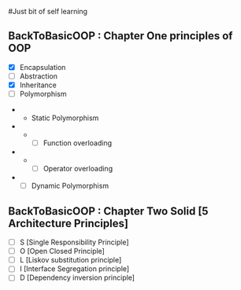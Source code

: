 #Just bit of self learning 

## BackToBasicOOP : Chapter One principles of OOP  
- [X] Encapsulation
- [ ] Abstraction
- [X] Inheritance
- [ ] Polymorphism
- - Static Polymorphism 
- - - [ ] Function overloading
- - - [ ] Operator overloading
- - [ ] Dynamic Polymorphism

## BackToBasicOOP : Chapter Two Solid [5 Architecture Principles] 
- [ ] S [Single Responsibility Principle]
- [ ] O [Open Closed Principle]
- [ ] L [Liskov substitution principle]
- [ ] I [Interface Segregation principle]
- [ ] D [Dependency inversion principle]
